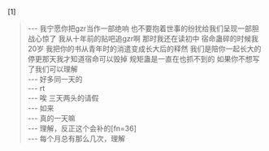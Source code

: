 
[1] 
>--- 我宁愿你把gzr当作一部绝响 也不要抱着世事的纷扰给我们呈现一部胆战心惊了 我从十年前的贴吧追gzr啊 那时我还在读初中 宿命蛊碎的时候我20岁 我把你的书从青年时的消遣变成长大后的释然 我们是陪你一起长大的 停更那天我才知道宿命可以毁掉 规矩蛊是一直在也抓不到的 如果你不想写了我们可以理解<br>
>--- 好多同一天的<br>
>--- rt<br>
>--- 唉 三天两头的请假<br>
>--- 如来<br>
>--- 真的一天嘛<br>
>--- 理解，反正这个会补的[fn=36]<br>
>--- 每个月总有那么几次，理解<br>
